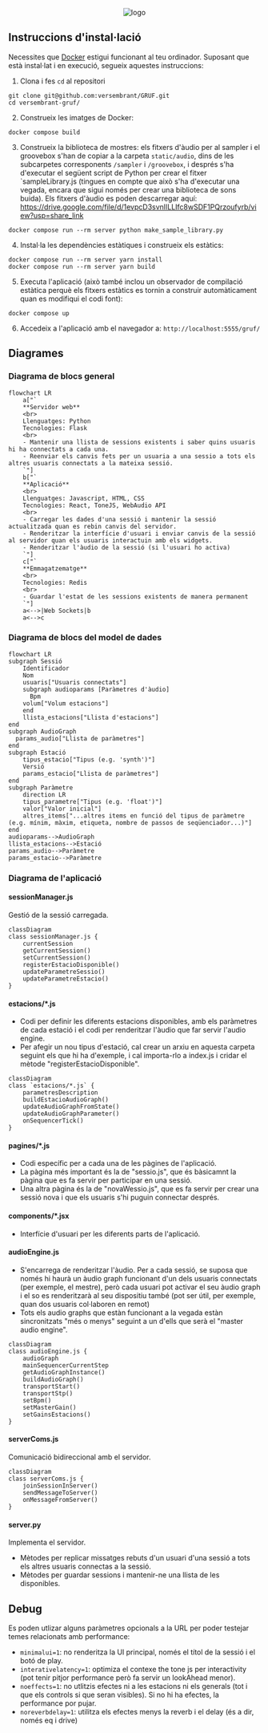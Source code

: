 <p align="center">
  <img src="_docs/logo_readme.png" alt="logo">
</p>

## Instruccions d'instal·lació

Necessites que [Docker](https://www.docker.com/products/docker-desktop/) estigui funcionant al teu ordinador. Suposant que està instal·lat i en execució, segueix aquestes instruccions:

1. Clona i fes `cd` al repositori

```shell
git clone git@github.com:versembrant/GRUF.git
cd versembrant-gruf/
```

2. Construeix les imatges de Docker:

```shell
docker compose build
```

3. Construeix la biblioteca de mostres: els fitxers d'àudio per al sampler i el groovebox s'han de copiar a la carpeta `static/audio`, dins de les subcarpetes corresponents `/sampler` i `/groovebox`, i després s'ha d'executar el següent script de Python per crear el fitxer `sampleLibrary.js (tingues en compte que això s'ha d'executar una vegada, encara que sigui només per crear una biblioteca de sons buida). Els fitxers d'àudio es poden descarregar aquí: https://drive.google.com/file/d/1evpcD3svnlILLIfc8wSDF1PQrzoufyrb/view?usp=share_link

```shell
docker compose run --rm server python make_sample_library.py
```

4. Instal·la les dependències estàtiques i construeix els estàtics:

```shell
docker compose run --rm server yarn install
docker compose run --rm server yarn build
```

5. Executa l'aplicació (això també inclou un observador de compilació estàtica perquè els fitxers estàtics es tornin a construir automàticament quan es modifiqui el codi font):

```shell
docker compose up
```

6. Accedeix a l'aplicació amb el navegador a: `http://localhost:5555/gruf/`



## Diagrames

### Diagrama de blocs general

```mermaid
flowchart LR
    a["`
    **Servidor web**
    <br>
    Llenguatges: Python
    Tecnologies: Flask
    <br>
    - Mantenir una llista de sessions existents i saber quins usuaris hi ha connectats a cada una.
    - Reenviar els canvis fets per un usuaria a una sessio a tots els altres usuaris connectats a la mateixa sessió.
    `"]
    b["`
    **Aplicació**
    <br>
    Llenguatges: Javascript, HTML, CSS
    Tecnologies: React, ToneJS, WebAudio API
    <br>
    - Carregar les dades d'una sessió i mantenir la sessió actualitzada quan es rebin canvis del servidor.
    - Renderitzar la interfície d'usuari i enviar canvis de la sessió al servidor quan els usuaris interactuin amb els widgets.
    - Renderitzar l'àudio de la sessió (si l'usuari ho activa)
    `"]
    c["`
    **Emmagatzematge**
    <br>
    Tecnologies: Redis
    <br>
    - Guardar l'estat de les sessions existents de manera permanent
    `"]
    a<-->|Web Sockets|b
    a<-->c
```

### Diagrama de blocs del model de dades

```mermaid
flowchart LR
subgraph Sessió
    Identificador
    Nom
    usuaris["Usuaris connectats"]
    subgraph audioparams [Paràmetres d'àudio]
      Bpm
    volum["Volum estacions"]
    end
    llista_estacions["Llista d'estacions"]
end
subgraph AudioGraph
  params_audio["Llista de paràmetres"]
end
subgraph Estació
    tipus_estacio["Tipus (e.g. 'synth')"]
    Versió
    params_estacio["Llista de paràmetres"]
end
subgraph Paràmetre
    direction LR
    tipus_parametre["Tipus (e.g. 'float')"]
    valor["Valor inicial"]
    altres_items["...altres items en funció del tipus de paràmetre (e.g. mínim, màxim, etiqueta, nombre de passos de seqüenciador...)"]
end
audioparams-->AudioGraph
llista_estacions-->Estació
params_audio-->Paràmetre
params_estacio-->Paràmetre
```

### Diagrama de l'aplicació
#### sessionManager.js
Gestió de la sessió carregada.
```mermaid
classDiagram
class sessionManager.js {
    currentSession
    getCurrentSession()
    setCurrentSession()
    registerEstacioDisponible()
    updateParametreSessio()
    updateParametreEstacio()
}
```

#### estacions/*.js
- Codi per definir les diferents estacions disponibles, amb els paràmetres de cada estació i el codi per renderitzar l'àudio que far servir l'audio engine.
- Per afegir un nou tipus d'estació, cal crear un arxiu en aquesta carpeta seguint els que hi ha d'exemple, i cal importa-rlo a index.js i cridar el mètode "registerEstacioDisponible".
```mermaid
classDiagram
class `estacions/*.js` {
    parametresDescription
    buildEstacioAudioGraph()
    updateAudioGraphFromState()
    updateAudioGraphParameter()
    onSequencerTick()
}
```

#### pagines/*.js
- Codi específic per a cada una de les pàgines de l'aplicació.
- La pàgina més important és la de "sessio.js", que és bàsicamnt la pàgina que es fa servir per participar en una sessió.
- Una altra pàgina és la de "novaWessio.js", que es fa servir per crear una sessió nova i que els usuaris s'hi puguin connectar després.


#### components/*.jsx
- Interfície d'usuari per les diferents parts de l'aplicació.

#### audioEngine.js
- S'encarrega de renderitzar l'àudio. Per a cada sessió, se suposa que només hi haurà un àudio graph funcionant d'un dels usuaris connectats (per exemple, el mestre), però cada usuari pot activar el seu àudio graph i el so es renderitzarà al seu dispositiu també (pot ser útil, per exemple, quan dos usuaris col·laboren en remot)
- Tots els audio graphs que estàn funcionant a la vegada estàn sincronitzats "més o menys" seguint a un d'ells que serà el "master audio engine".

```mermaid
classDiagram
class audioEngine.js {
    audioGraph
    mainSequencerCurrentStep
    getAudioGraphInstance()
    buildAudioGraph()
    transportStart()
    transportStp()
    setBpm()
    setMasterGain()
    setGainsEstacions()
}
```

#### serverComs.js
Comunicació bidireccional amb el servidor.

```mermaid
classDiagram
class serverComs.js {
    joinSessionInServer()
    sendMessageToServer()
    onMessageFromServer()
}
```

#### server.py
Implementa el servidor.
- Mètodes per replicar missatges rebuts d'un usuari d'una sessió a tots els altres usuaris connectas a la sessió.
- Mètodes per guardar sessions i mantenir-ne una llista de les disponibles.

## Debug

Es poden utlizar alguns paràmetres opcionals a la URL per poder testejar temes relacionats amb performance:

* `minimalui=1`: no renderitza la UI principal, només el títol de la sessió i el botó de play.
* `interativelatency=1`: optimiza el contexe the tone js per interactivity (pot tenir pitjor performance però fa servir un lookAhead menor).
* `noeffects=1`: no utlitzis efectes ni a les estacions ni els generals (tot i que els controls si que seran visibles). Si no hi ha efectes, la performance por pujar.
* `noreverbdelay=1`: utilitza els efectes menys la reverb i el delay (és a dir, només eq i drive)